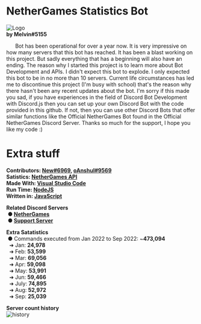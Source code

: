 # NetherGames Statistics Bot

![Logo](https://cdn.discordapp.com/avatars/863712579599597578/fce6122715e2c3ebf9a6e8027565d6e6.png)<br>
**by Melvin#5155**


&nbsp;&nbsp;&nbsp;&nbsp;&nbsp;&nbsp;Bot has been operational for over a year now.
It is very impressive on how many servers that this bot has reached.
It has been a blast working on this project.
But sadly everything that has a beginning will also have an ending.
The reason why I started this project is to learn more about Bot Development and APIs.
I didn't expect this bot to explode.
I only expected this bot to be in no more than 10 servers. 
Current life circumstances has led me to discontinue this project (I'm busy with school) that's the reason why there hasn't been any recent updates about the bot.
I'm sorry if this made you sad, if you have experiences in the field of Discord Bot Development with Discord.js then you can set up your own Discord Bot with the code provided in this github.
If not, then you can use other Discord Bots that offer similar functions like the Official NetherGames Bot found in the Official NetherGames Discord Server.
Thanks so much for the support, I hope you like my code :)

# Extra stuff

**Contributors: [New#6969](https://discord.com/users/512638114687352832), [oAnshul#9569](https://discord.com/users/930119015785959474)**  
**Satistics: [NetherGames API](https://docs.nethergames.org/)**  
**Made With: [Visual Studio Code](https://code.visualstudio.com/)**  
**Run Time: [NodeJS](https://nodejs.org)**  
**Written in: [JavaScript](https://www.javascript.com/)**  

**Related Discord Servers**  
&nbsp;**● [NetherGames](https://discord.gg/ng)**  
&nbsp;**● [Support Server](https://discord.gg/aMmBRAQUDD)**

**Extra Satatistics**  
&nbsp;● Commands executed from Jan 2022 to Sep 2022: ~**473,094**  
&nbsp;&nbsp;➜ Jan: **24,978**   
&nbsp;&nbsp;➜ Feb: **53,599**   
&nbsp;&nbsp;➜ Mar: **69,056**   
&nbsp;&nbsp;➜ Apr: **59,098**   
&nbsp;&nbsp;➜ May: **53,991**   
&nbsp;&nbsp;➜ Jun: **59,466**   
&nbsp;&nbsp;➜ July: **74,895**   
&nbsp;&nbsp;➜ Aug: **52,972**   
&nbsp;&nbsp;➜ Sep: **25,039**   

**Server count history**  
![history](https://cdn.discordapp.com/attachments/957460872928841738/1029759752089124955/unknown.png)

